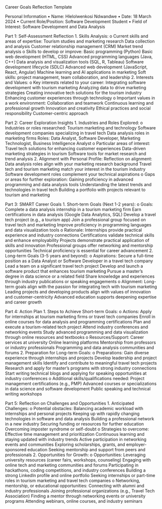 Career Goals Reflection Template

Personal Information
•	Name: Hlelolwenkosi Ndwandwe
•	Date: 18 March 2024
•	Current Role/Position:  Software Development Student
•	Field of Interest: Software Development and Data Analysis

Part 1: Self-Assessment Reflection
    1.	Skills Analysis:
        o	Current skills and areas of expertise:
           	    Tourism studies and marketing research
	            Data collection and analysis
	            Customer relationship management (CRM)
	            Market trend analysis
        o   Skills to develop or improve:
                Basic programming (Python)
	            Basic web development (HTML, CSS)
	            Advanced programming languages (Java, C++)
	            Data analysis and visualization tools (SQL, R, Tableau)
	            Software development lifecycle (SDLC)
                Advanced web development (JavaScript, React, Angular)
	            Machine learning and AI applications in marketing
	            Soft skills: project management, team collaboration, and leadership
    2.	Interests and Values:
        o	Key interests related to your career:
            	Integrating software development with tourism marketing
            	Analyzing data to drive marketing strategies
            	Creating innovative tech solutions for the tourism industry
            	Enhancing customer experiences through technology
        o	Important values in a work environment:
            	Collaboration and teamwork
                Continuous learning and professional growth
            	Innovation and creativity
            	Ethical practices and social responsibility
            	Customer-centric approach

Part 2: Career Exploration Insights
    1.	Industries and Roles Explored:
        o	Industries or roles researched:
        	Tourism marketing and technology
        	Software development companies specializing in travel tech
        	Data analysis roles in marketing firms
        	Roles: Data Analyst, Software Developer, Marketing Technologist, Business Intelligence Analyst
        o	Particular areas of interest:
        	Travel tech solutions for enhancing customer experiences
        	Data-driven marketing strategies in tourism
        	Software tools for market research and trend analysis
    2.	Alignment with Personal Profile:
        	Reflection on alignment:
        	Data analysis roles align with your marketing research background
        	Travel tech and tourism marketing match your interest in the tourism industry
        	Software development roles complement your technical aspirations
        o	Gaps or areas for further exploration:
        	Gaining proficiency in advanced programming and data analysis tools
        	Understanding the latest trends and technologies in travel tech
        	Building a portfolio with projects relevant to tourism and marketing

Part 3: SMART Career Goals
    1.	Short-term Goals (Next 1-2 years):
        o	Goals:
            	Complete a data analysis internship in a tourism marketing firm
            	Earn certifications in data analysis (Google Data Analytics, SQL)
            	Develop a travel tech project (e.g., a tourism app)
            	Join a professional group focused on travel tech and marketing
            	Improve proficiency in programming languages and data visualization tools
        o	Rationale:
            	Internships provide practical experience and industry connections
            	Certifications validate technical skills and enhance employability
            	Projects demonstrate practical application of skills and innovation
            	Professional groups offer networking and mentorship opportunities
            	Technical proficiency is essential for career advancement
    2.	Long-term Goals (3-5 years and beyond):
        o	Aspirations:
        	    Secure a full-time position as a Data Analyst or Software Developer in a travel tech company
        	    Lead a team on a significant travel tech project
            	Develop and launch a software product that enhances tourism marketing
            	Pursue a master’s degree in data science or a related field
            	Share knowledge and experiences through industry publications or speaking engagements
        o	Alignment:
        	    Long-term goals align with the passion for integrating tech with tourism marketing
        	    Leading projects and developing products align with values of innovation and customer-centricity
        	    Advanced education supports deepening expertise and career growth

Part 4: Action Plan
    1.	Steps to Achieve Short-term Goals:
        o	Actions:
        	    Apply for internships at tourism marketing firms or travel tech companies
            	Enroll in online courses for data analysis and programming certifications
            	Plan and execute a tourism-related tech project
            	Attend industry conferences and networking events
            	Study advanced programming and data visualization through online resources and textbooks
         o	Resources/Support:
            	Career services at university
            	Online learning platforms 
            	Mentorship from professors or industry professionals
            	Programming and data analysis communities and forums 
    2.	Preparation for Long-term Goals:
         o	Preparations:
        	    Gain diverse experience through internships and projects
                Develop leadership and project management skills
                Identify and contribute to meaningful travel tech projects
                Research and apply for master’s programs with strong industry connections
                Start writing technical blogs and applying for speaking opportunities at industry conferences
        o	Additional skills/qualifications needed:
            	Project management certifications (e.g., PMP)
            	Advanced courses or specializations in data science and software development
            	Public speaking and technical writing workshops

Part 5: Reflection on Challenges and Opportunities
    1.	Anticipated Challenges:
        o	Potential obstacles:
            	Balancing academic workload with internships and personal projects
            	Keeping up with rapidly changing technologies in software and data analysis
            	Building a professional network in a new industry
            	Securing funding or resources for further education
            	Overcoming imposter syndrome or self-doubt
        o	Strategies to overcome:
            	Effective time management and prioritization
            	Continuous learning and staying updated with industry trends
            	Active participation in networking events and communities
            	Exploring scholarships, grants, and employer-sponsored education
            	Seeking mentorship and support from peers and professionals
2.	Opportunities for Growth:
         o	Opportunities:
            	Leveraging university resources (career fairs, workshops, counseling)
            	Engaging with online tech and marketing communities and forums
            	Participating in hackathons, coding competitions, and industry conferences
            	Building a strong LinkedIn profile and online portfolio
            	Seeking internships or part-time roles in tourism marketing and travel tech companies
        o	Networking, mentorship, or educational opportunities:
            	Connecting with alumni and industry professionals
            	Joining professional organizations (e.g., Travel Tech Association)
            	Finding a mentor through networking events or university programs
            	Attending webinars, online courses, and industry seminars

